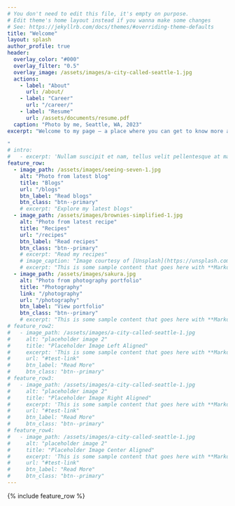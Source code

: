 ```yaml
---
# You don't need to edit this file, it's empty on purpose.
# Edit theme's home layout instead if you wanna make some changes
# See: https://jekyllrb.com/docs/themes/#overriding-theme-defaults
title: "Welcome"
layout: splash
author_profile: true
header:
  overlay_color: "#000"
  overlay_filter: "0.5"
  overlay_image: /assets/images/a-city-called-seattle-1.jpg
  actions:
    - label: "About"
      url: /about/
    - label: "Career"
      url: "/career/"
    - label: "Resume"
      url: /assets/documents/resume.pdf
  caption: "Photo by me, Seattle, WA, 2023"
excerpt: "Welcome to my page — a place where you can get to know more about me, explore my works, and share in my interests.

"
# intro:
#   - excerpt: 'Nullam suscipit et nam, tellus velit pellentesque at malesuada, enim eaque. Quis nulla, netus tempor in diam gravida tincidunt, *proin faucibus* voluptate felis id sollicitudin. Centered with `type="center"`'
feature_row:
  - image_path: /assets/images/seeing-seven-1.jpg
    alt: "Photo from latest blog"
    title: "Blogs"
    url: "/blogs"
    btn_label: "Read blogs"
    btn_class: "btn--primary"
    # excerpt: "Explore my latest blogs"
  - image_path: /assets/images/brownies-simplified-1.jpg
    alt: "Photo from latest recipe"
    title: "Recipes"
    url: "/recipes"
    btn_label: "Read recipes"
    btn_class: "btn--primary"
    # excerpt: "Read my recipes"
    # image_caption: "Image courtesy of [Unsplash](https://unsplash.com/)"
    # excerpt: "This is some sample content that goes here with **Markdown** formatting."
  - image_path: /assets/images/sakura.jpg
    alt: "Photo from photography portfolio"
    title: "Photography"
    link: "/photography"
    url: "/photography"
    btn_label: "View portfolio"
    btn_class: "btn--primary"
    # excerpt: "This is some sample content that goes here with **Markdown** formatting."
# feature_row2:
#   - image_path: /assets/images/a-city-called-seattle-1.jpg
#     alt: "placeholder image 2"
#     title: "Placeholder Image Left Aligned"
#     excerpt: 'This is some sample content that goes here with **Markdown** formatting. Left aligned with `type="left"`'
#     url: "#test-link"
#     btn_label: "Read More"
#     btn_class: "btn--primary"
# feature_row3:
#   - image_path: /assets/images/a-city-called-seattle-1.jpg
#     alt: "placeholder image 2"
#     title: "Placeholder Image Right Aligned"
#     excerpt: 'This is some sample content that goes here with **Markdown** formatting. Right aligned with `type="right"`'
#     url: "#test-link"
#     btn_label: "Read More"
#     btn_class: "btn--primary"
# feature_row4:
#   - image_path: /assets/images/a-city-called-seattle-1.jpg
#     alt: "placeholder image 2"
#     title: "Placeholder Image Center Aligned"
#     excerpt: 'This is some sample content that goes here with **Markdown** formatting. Centered with `type="center"`'
#     url: "#test-link"
#     btn_label: "Read More"
#     btn_class: "btn--primary"
---
```


<!-- {% include feature_row id="intro" type="center" %} -->

{% include feature_row %}

<!-- {% include feature_row id="feature_row2" type="left" %} -->

<!-- {% include feature_row id="feature_row3" type="right" %} -->

<!-- {% include feature_row id="feature_row4" type="center" %} -->
